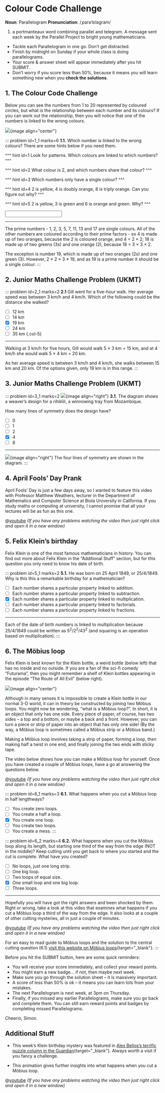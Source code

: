 # Colour Code Challenge

<div class="dictionary">

__Noun__: Parallelogram
__Pronunciation__: /ˌparəˈlɛləɡram/

1. a portmanteaux word combining parallel and telegram. A message sent each
week by the Parallel Project to bright young mathematicians.

</div>

*	Tackle each Parallelogram in one go. Don’t get distracted.
*	Finish by midnight on Sunday if your whole class is doing parallelograms.
*	Your score & answer sheet will appear immediately after you hit SUBMIT.
*	Don’t worry if you score less than 50%, because it means you will learn something new when you __check the solutions__.


## 1.	The Colour Code Challenge

Below you can see the numbers from 1 to 20 represented by coloured circles, but what is the relationship between each number and its colours? If you can work out the relationship, then you will notice that one of the numbers is linked to the wrong colours.

![](/resources/8-23-colour-code-challenge/1-colour-code.png){image align="center"}

::: problem id=1_1 marks=6
__1.1.__ Which number is linked to the wrong colours? There are some hints below if you need them.

^^^ hint id=1
Look for patterns. Which colours are linked to which numbers?
^^^

^^^ hint id=2
What colour is 2, and which numbers share that colour?
^^^

^^^ hint id=3
Which numbers only have a single colour?
^^^

^^^ hint id=4
2 is yellow, 4 is doubly orange, 8 is triply orange. Can you figure out why?
^^^

^^^ hint id=5
2 is yellow, 3 is green and 6 is orange and green. Why?
^^^

<input solution="19"/>  

---

The prime numbers - 1, 2, 3, 5, 7, 11, 13 and 17 are single colours. All of the other numbers are coloured according to their prime factors - so 4 is made up of two oranges, because the 2 is coloured orange, and 4 = 2 × 2; 18 is made up of two greens (3s) and one orange (2), because 18 = 3 × 3 × 2.

The exception is number 19, which is made up of two oranges (2s) and one green (3). However, 2 × 2 × 3 ≠ 19, and as 19 is a prime number it should be a single colour.
:::


## 2. Junior Maths Challenge Problem (UKMT)
<!--- (2013) --->

::: problem id=2_1 marks=2
__2.1__ Gill went for a five-hour walk. Her average speed was between 3 km/h and 4 km/h.
Which of the following could be the distance she walked?

* [ ] 12 km
* [ ] 14 km
* [x] 19 km
* [ ] 24 km
* [ ] 35 km
{.col-5}

---

Walking at 3 km/h for five hours, Gill would walk 5 × 3 km = 15 km, and at 4 km/h she would walk 5 × 4 km = 20 km.

As her average speed is between 3 km/h and 4 km/h, she walks between 15 km and 20 km. Of the options given, only 19 km is in this range.
:::


## 3. Junior Maths Challenge Problem (UKMT)
<!--- (2013) --->

::: problem id=3_1 marks=2
![](/resources/8-23-colour-code-challenge/3-rihlelo-question.jpg){image align="right"}
__3.1.__ The diagram shows a weaver’s design for a _rihlèlò_, a winnowing tray
from Mozambique.

How many lines of symmetry does the design have?

* [ ] 0
* [ ] 1
* [ ] 2
* [x] 4
* [ ] 8

---

![](/resources/8-23-colour-code-challenge/3-rihlelo-answer.jpg){image align="right"}
The four lines of symmetry are shown in the diagram.
:::


## 4. April Fools’ Day Prank

April Fools’ Day is just a few days away, so I wanted to feature this video with Professor Matthew Weathers, lecturer in the Department of Mathematics and Computer Science at Biola University in California. If you study maths or computing at university, I cannot promise that all your lectures will be as fun as this one.

@[youtube](dv7kStqRFNM?rel=0) _(If you have any problems watching the video then just right click and open it in a new window)_


## 5. Felix Klein’s birthday

Felix Klein is one of the most famous mathematicians in history. You can find out more about Felix Klein in the “Additional Stuff” section, but for this question you only need to know his date of birth.

::: problem id=5_1 marks=2
__5.1.__ He was born on 25 April 1849, or 25/4/1849. Why is this this a remarkable birthday for a mathematician?

* [ ] Each number shares a particular property linked to addition.
* [ ] Each number shares a particular property linked to subtraction.
* [x] Each number shares a particular property linked to multiplication.
* [ ] Each number shares a particular property linked to factorials.
* [ ] Each number shares a particular property linked to fractions.

---

Each of the date of birth numbers is linked to multiplication because 25/4/1849 could be written as 5<sup>2</sup>/2<sup>2</sup>/43<sup>2</sup> (and squaring is an operation based on multiplication).
:::


## 6. The Möbius loop

Felix Klein is best known for the Klein bottle, a weird bottle (below left) that has no inside and no outside. If you are a fan of the sci-fi comedy “Futurama”, then you might remember a shelf of Klein bottles appearing in the episode “The Route of All Evil” (below right).

![](/resources/8-23-colour-code-challenge/6-klein-bottles.jpg){image align="center"}

Although in many senses it is impossible to create a Klein bottle in our normal 3-D world, it can in theory be constructed by joining two Möbius loops. You might now be wondering, “what is a Möbius loop?”. In short, it is an object that only has one side. Every piece of paper, of course, has two sides – a top and a bottom, or maybe a back and a front. However, you can turn a piece or strip of paper into an object that has only one side! (By the way, a Möbius loop is sometimes called a Möbius strip or a Möbius band.)

Making a Möbius loop involves taking a strip of paper, forming a loop, then making half a twist in one end, and finally joining the two ends with sticky tape.

The video below shows how you can make a Möbius loop for yourself. Once you have created a couple of Möbius loops, have a go at answering the questions below.

@[youtube](IRVOwuHU-M0?rel=0) _(If you have any problems watching the video then just right click and open it in a new window)_

::: problem id=6_1 marks=3
__6.1.__ What happens when you cut a Möbius loop in half lengthways?

* [ ] You create zero loops.
* [ ] You create a half a loop.
* [x] You create one loop.
* [ ] You create two loops.
* [ ] You create a mess.
:::

::: problem id=6_2 marks=4
__6.2.__ What happens when you cut the Möbius loop along its length, but starting one third of the way from the edge (NOT in the middle)? Keep cutting until you get back to where you started and the cut is complete. What have you created?

* [ ] No loops, just one long strip.
* [ ] One big loop.
* [ ] Two loops of equal size.
* [x] One small loop and one big loop.
* [ ] Three loops.

---

Hopefully you will have got the right answers and been shocked by them. Right or wrong, take a look at this video that examines what happens if you cut a Möbius loop a third of the way from the edge. It also looks at a couple of other cutting mysteries, all in just a couple of minutes.

@[youtube](6q3WcwGcJsU?rel=0) _(If you have any problems watching the video then just right click and open it in a new window)_

For an easy to read guide to Möbius loops and the solution to the central cutting question (6.1) [visit this website on Möbius loops](https://www.wikihow.com/Make-a-Mobius-Strip){target="_blank"}.
:::



Before you hit the SUBMIT button, here are some quick reminders:

*	You will receive your score immediately, and collect your reward points.
*	You might earn a new badge... if not, then maybe next week.
*	Make sure you go through the solution sheet – it is massively important.
*	A score of less than 50% is ok – it means you can learn lots from your mistakes.
*	The next Parallelogram is next week, at 3pm on Thursday.
*	Finally, if you missed any earlier Parallelograms, make sure you go back and complete them. You can still earn reward points and badges by completing missed Parallelograms.

Cheerio,
Simon.


## Additional Stuff

* This week’s Klein birthday mystery was featured in [Alex Bellos’s terrific puzzle column in the Guardian](https://www.theguardian.com/science/series/alex-bellos-monday-puzzle){target="_blank"}. Always worth a visit if you fancy a challenge.

* This animation gives further insights into what happens when you cut a Möbius loop.

@[youtube](XlQOipIVFPk?rel=0) _(If you have any problems watching the video then just right click and open it in a new window)_
